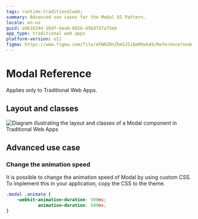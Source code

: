 ```yaml
---
tags: runtime-traditionalweb; 
summary: Advanced use cases for the Modal UI Pattern.
locale: en-us
guid: a9618344-1b9f-4aa8-892b-456d7d7a75eb
app_type: traditional web apps
platform-version: o11
figma: https://www.figma.com/file/eFWRZ0nZhm5J5ibmKMak49/Reference?node-id=615:525
---
```


# Modal Reference

<div class="info" markdown="1">

Applies only to Traditional Web Apps.

</div>

## Layout and classes

![Diagram illustrating the layout and classes of a Modal component in Traditional Web Apps](images/modal-5-diag.png "Modal Layout and Classes Diagram")

## Advanced use case

### Change the animation speed

It is possible to change the animation speed of Modal by using custom CSS. To implement this in your application, copy the CSS to the theme.

```css
.modal .animate {
    -webkit-animation-duration: 500ms;
            animation-duration: 500ms;
}
```
